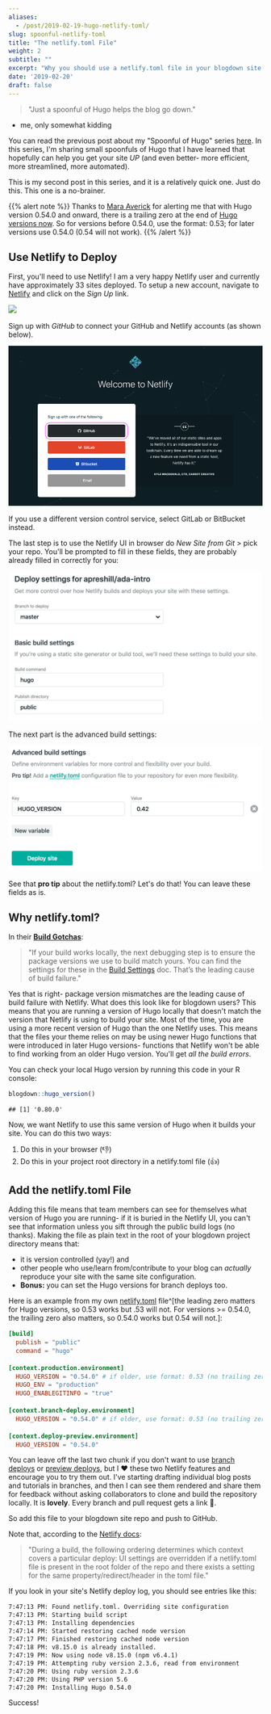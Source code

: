 ```yaml
---
aliases:
  - /post/2019-02-19-hugo-netlify-toml/
slug: spoonful-netlify-toml
title: "The netlify.toml File"
weight: 2
subtitle: ""
excerpt: "Why you should use a netlify.toml file in your blogdown site."
date: '2019-02-20'
draft: false
---
```


> "Just a spoonful of Hugo helps the blog go down."
- me, only somewhat kidding

You can read the previous post about my "Spoonful of Hugo" series [here](/post/2019-02-19-hugo-archetypes/). In this series, I'm sharing small spoonfuls of Hugo that I have learned that hopefully can help you get your site _UP_ (and even better- more efficient, more streamlined, more automated).

This is my second post in this series, and it is a relatively quick one. Just do this. This one is a no-brainer. 

{{% alert note %}}
Thanks to [Mara Averick](https://twitter.com/dataandme) for alerting me that with Hugo version 0.54.0 and onward, there is a trailing zero at the end of [Hugo versions now](https://github.com/gohugoio/hugo/issues/5639). So for versions before 0.54.0, use the format: 0.53; for later versions use 0.54.0 (0.54 will not work).
{{% /alert %}}

## Use Netlify to Deploy

First, you'll need to use Netlify! I am a very happy Netlify user and currently have approximately 33 sites deployed. To setup a new account, navigate to [Netlify](https://www.netlify.com/) and click on the *Sign Up* link. 

![](https://arm.rbind.io/slides/img/netlify-landing.png)

Sign up with *GitHub* to connect your GitHub and Netlify accounts (as shown below). 

![](netlify-sign-up.png)


If you use a different version control service, select GitLab or BitBucket instead.

The last step is to use the Netlify UI in browser do *New Site from Git* > pick your repo. You'll be prompted to fill in these fields, they are probably already filled in correctly for you:

![](netlify-deploy-settings.png)

The next part is the advanced build settings:

![](netlify-adv-build.png)

See that __pro tip__ about the netlify.toml? Let's do that! You can leave these fields as is.

## Why netlify.toml?

In their [__Build Gotchas__](https://www.netlify.com/docs/build-gotchas/):

> "If your build works locally, the next debugging step is to ensure the package versions we use to build match yours. You can find the settings for these in the [Build Settings](https://www.netlify.com/docs/build-settings/) doc. That’s the leading cause of build failure."

Yes that is right- package version mismatches are the leading cause of build failure with Netlify. What does this look like for blogdown users? This means that you are running a version of Hugo locally that doesn't match the version that Netlify is using to build your site. Most of the time, you are using a more recent version of Hugo than the one Netlify uses. This means that the files your theme relies on may be using newer Hugo functions that were introduced in later Hugo versions- functions that Netlify won't be able to find working from an older Hugo version. You'll get *all the build errors*.

You can check your local Hugo version by running this code in your R console:


```r
blogdown::hugo_version()
```

```
## [1] '0.80.0'
```

Now, we want Netlify to use this same version of Hugo when it builds your site. You can do this two ways:

1. Do this in your browser (👎)
1. Do this in your project root directory in a netlify.toml file (👍)

## Add the netlify.toml File

Adding this file means that team members can see for themselves what version of Hugo you are running- if it is buried in the Netlify UI, you can't see that information unless you sift through the public build logs (no thanks). Making the file as plain text in the root of your blogdown project directory means that:

- it is version controlled (yay!) and 
- other people who use/learn from/contribute to your blog can *actually* reproduce your site with the same site configuration. 
- __Bonus:__ you can set the Hugo versions for branch deploys too. 

Here is an example from my own [netlify.toml](https://github.com/rbind/apreshill/blob/master/netlify.toml) file^[the leading zero matters for Hugo versions, so 0.53 works but .53 will not. For versions >= 0.54.0, the trailing zero also matters, so 0.54.0 works but 0.54 will not.]:


```toml
[build] 
  publish = "public"
  command = "hugo"

[context.production.environment]
  HUGO_VERSION = "0.54.0" # if older, use format: 0.53 (no trailing zero)
  HUGO_ENV = "production"
  HUGO_ENABLEGITINFO = "true"
  
[context.branch-deploy.environment]
  HUGO_VERSION = "0.54.0" # if older, use format: 0.53 (no trailing zero)

[context.deploy-preview.environment]
  HUGO_VERSION = "0.54.0"
```

You can leave off the last two chunk if you don't want to use [branch deploys](https://www.netlify.com/blog/2017/11/16/get-full-control-over-your-deployed-branches/) or [preview deploys](https://www.netlify.com/blog/2016/07/20/introducing-deploy-previews-in-netlify/), but I ❤️ these two Netlify features and encourage you to try them out. I've starting drafting individual blog posts and tutorials in branches, and then I can see them rendered and share them for feedback without asking collaborators to clone and build the repository locally. It is __lovely__. Every branch and pull request gets a link 🎉.

So add this file to your blogdown site repo and push to GitHub.

Note that, according to the [Netlify docs](https://www.netlify.com/docs/netlify-toml-reference/):

> "During a build, the following ordering determines which context covers a particular deploy: UI settings are overridden if a netlify.toml file is present in the root folder of the repo and there exists a setting for the same property/redirect/header in the toml file."

If you look in your site's Netlify deploy log, you should see entries like this:

```
7:47:13 PM: Found netlify.toml. Overriding site configuration
7:47:13 PM: Starting build script
7:47:13 PM: Installing dependencies
7:47:14 PM: Started restoring cached node version
7:47:17 PM: Finished restoring cached node version
7:47:18 PM: v8.15.0 is already installed.
7:47:19 PM: Now using node v8.15.0 (npm v6.4.1)
7:47:19 PM: Attempting ruby version 2.3.6, read from environment
7:47:20 PM: Using ruby version 2.3.6
7:47:20 PM: Using PHP version 5.6
7:47:20 PM: Installing Hugo 0.54.0
```

Success!
